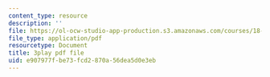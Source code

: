 ```yaml
---
content_type: resource
description: ''
file: https://ol-ocw-studio-app-production.s3.amazonaws.com/courses/18-03sc-differential-equations-fall-2011/e907977fbe73fcd2870a56dea5d0e3eb_te6Mplq3DCU.pdf
file_type: application/pdf
resourcetype: Document
title: 3play pdf file
uid: e907977f-be73-fcd2-870a-56dea5d0e3eb
---
```

